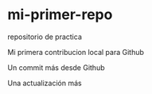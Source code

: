 # mi-primer-repo
repositorio de practica

Mi primera contribucion local para Github

Un commit más desde Github

Una actualización más 

